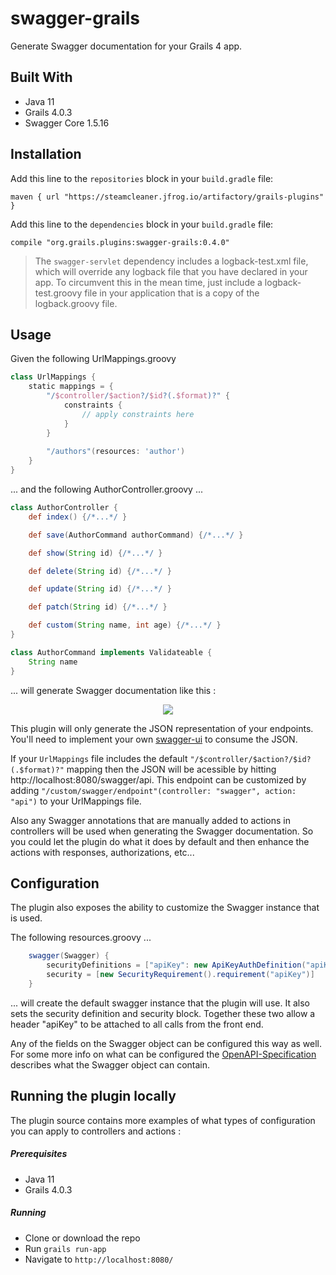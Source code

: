 # swagger-grails

Generate Swagger documentation for your Grails 4 app.

## Built With

* Java 11
* Grails 4.0.3
* Swagger Core 1.5.16

## Installation

Add this line to the `repositories` block in your `build.gradle` file:

    maven { url "https://steamcleaner.jfrog.io/artifactory/grails-plugins" }

Add this line to the `dependencies` block in your `build.gradle` file:

    compile "org.grails.plugins:swagger-grails:0.4.0"

> The <code>swagger-servlet</code> dependency includes a logback-test.xml file, which will override
> any logback file that you have declared in your app. To circumvent this in the mean time, just include a logback-test.groovy
> file in your application that is a copy of the logback.groovy file.

## Usage

Given the following UrlMappings.groovy

```groovy
class UrlMappings {
    static mappings = {
        "/$controller/$action?/$id?(.$format)?" {
            constraints {
                // apply constraints here
            }
        }
        
        "/authors"(resources: 'author')
    }
}
```

... and the following AuthorController.groovy ...

```groovy
class AuthorController {
    def index() {/*...*/ }

    def save(AuthorCommand authorCommand) {/*...*/ }

    def show(String id) {/*...*/ }

    def delete(String id) {/*...*/ }

    def update(String id) {/*...*/ }

    def patch(String id) {/*...*/ }

    def custom(String name, int age) {/*...*/ }
}

class AuthorCommand implements Validateable {
    String name
}
```

... will generate Swagger documentation like this :

<p align="center">
    <img src="src/test/resources/author-controller.png?raw=true" />
</p>

This plugin will only generate the JSON representation of your endpoints. You'll need to implement your
own [swagger-ui](https://github.com/swagger-api/swagger-ui) to consume the JSON.

If your `UrlMappings` file includes the default `"/$controller/$action?/$id?(.$format)?"` mapping then the JSON will be
acessible by hitting http://localhost:8080/swagger/api. This endpoint can be customized by
adding `"/custom/swagger/endpoint"(controller: "swagger", action: "api")` to your UrlMappings file.

Also any Swagger annotations that are manually added to actions in controllers will be used when generating the Swagger
documentation. So you could let the plugin do what it does by default and then enhance the actions with responses,
authorizations, etc...

## Configuration

The plugin also exposes the ability to customize the Swagger instance that is used.

The following resources.groovy ...

```groovy
    swagger(Swagger) {
        securityDefinitions = ["apiKey": new ApiKeyAuthDefinition("apiKey", In.HEADER)]
        security = [new SecurityRequirement().requirement("apiKey")]
    }
```

... will create the default swagger instance that the plugin will use. It also sets the security definition and security
block. Together these two allow a header "apiKey"
to be attached to all calls from the front end.

Any of the fields on the Swagger object can be configured this way as well. For some more info on what can be configured
the [OpenAPI-Specification](https://github.com/OAI/OpenAPI-Specification/blob/master/versions/2.0.md#schema) describes
what the Swagger object can contain.

## Running the plugin locally

The plugin source contains more examples of what types of configuration you can apply to controllers and actions :

##### Prerequisites

* Java 11
* Grails 4.0.3

##### Running

* Clone or download the repo
* Run `grails run-app`
* Navigate to `http://localhost:8080/`

